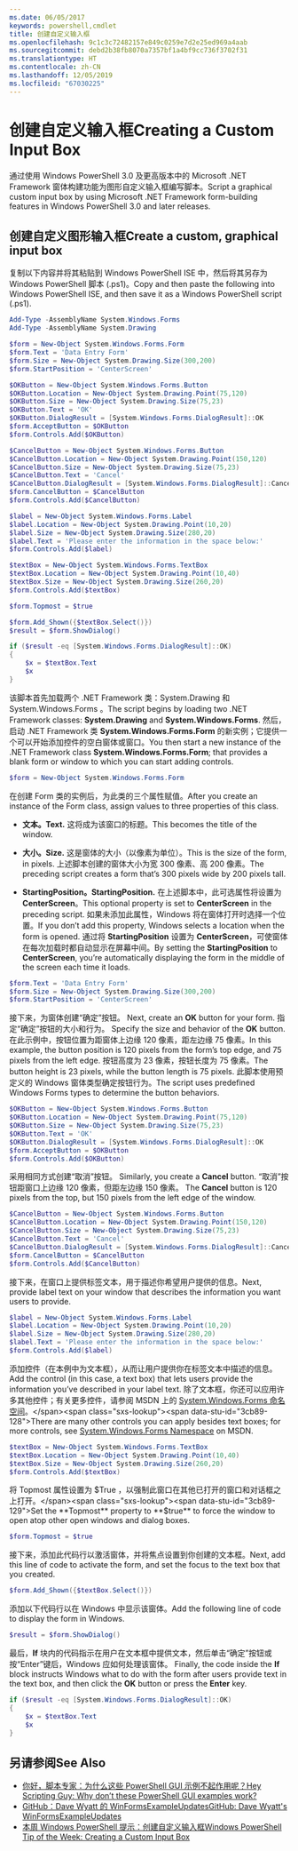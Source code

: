 ```yaml
---
ms.date: 06/05/2017
keywords: powershell,cmdlet
title: 创建自定义输入框
ms.openlocfilehash: 9c1c3c72482157e849c0259e7d2e25ed969a4aab
ms.sourcegitcommit: debd2b38fb8070a7357bf1a4bf9cc736f3702f31
ms.translationtype: HT
ms.contentlocale: zh-CN
ms.lasthandoff: 12/05/2019
ms.locfileid: "67030225"
---
```

# <a name="creating-a-custom-input-box"></a><span data-ttu-id="3cb89-103">创建自定义输入框</span><span class="sxs-lookup"><span data-stu-id="3cb89-103">Creating a Custom Input Box</span></span>

<span data-ttu-id="3cb89-104">通过使用 Windows PowerShell 3.0 及更高版本中的 Microsoft .NET Framework 窗体构建功能为图形自定义输入框编写脚本。</span><span class="sxs-lookup"><span data-stu-id="3cb89-104">Script a graphical custom input box by using Microsoft .NET Framework form-building features in Windows PowerShell 3.0 and later releases.</span></span>

## <a name="create-a-custom-graphical-input-box"></a><span data-ttu-id="3cb89-105">创建自定义图形输入框</span><span class="sxs-lookup"><span data-stu-id="3cb89-105">Create a custom, graphical input box</span></span>

<span data-ttu-id="3cb89-106">复制以下内容并将其粘贴到 Windows PowerShell ISE 中，然后将其另存为 Windows PowerShell 脚本 (.ps1)。</span><span class="sxs-lookup"><span data-stu-id="3cb89-106">Copy and then paste the following into Windows PowerShell ISE, and then save it as a Windows PowerShell script (.ps1).</span></span>

```powershell
Add-Type -AssemblyName System.Windows.Forms
Add-Type -AssemblyName System.Drawing

$form = New-Object System.Windows.Forms.Form
$form.Text = 'Data Entry Form'
$form.Size = New-Object System.Drawing.Size(300,200)
$form.StartPosition = 'CenterScreen'

$OKButton = New-Object System.Windows.Forms.Button
$OKButton.Location = New-Object System.Drawing.Point(75,120)
$OKButton.Size = New-Object System.Drawing.Size(75,23)
$OKButton.Text = 'OK'
$OKButton.DialogResult = [System.Windows.Forms.DialogResult]::OK
$form.AcceptButton = $OKButton
$form.Controls.Add($OKButton)

$CancelButton = New-Object System.Windows.Forms.Button
$CancelButton.Location = New-Object System.Drawing.Point(150,120)
$CancelButton.Size = New-Object System.Drawing.Size(75,23)
$CancelButton.Text = 'Cancel'
$CancelButton.DialogResult = [System.Windows.Forms.DialogResult]::Cancel
$form.CancelButton = $CancelButton
$form.Controls.Add($CancelButton)

$label = New-Object System.Windows.Forms.Label
$label.Location = New-Object System.Drawing.Point(10,20)
$label.Size = New-Object System.Drawing.Size(280,20)
$label.Text = 'Please enter the information in the space below:'
$form.Controls.Add($label)

$textBox = New-Object System.Windows.Forms.TextBox
$textBox.Location = New-Object System.Drawing.Point(10,40)
$textBox.Size = New-Object System.Drawing.Size(260,20)
$form.Controls.Add($textBox)

$form.Topmost = $true

$form.Add_Shown({$textBox.Select()})
$result = $form.ShowDialog()

if ($result -eq [System.Windows.Forms.DialogResult]::OK)
{
    $x = $textBox.Text
    $x
}
```

<span data-ttu-id="3cb89-107">该脚本首先加载两个 .NET Framework 类：System.Drawing 和 System.Windows.Forms   。</span><span class="sxs-lookup"><span data-stu-id="3cb89-107">The script begins by loading two .NET Framework classes: **System.Drawing** and **System.Windows.Forms**.</span></span> <span data-ttu-id="3cb89-108">然后，启动 .NET Framework 类 **System.Windows.Forms.Form** 的新实例；它提供一个可以开始添加控件的空白窗体或窗口。</span><span class="sxs-lookup"><span data-stu-id="3cb89-108">You then start a new instance of the .NET Framework class **System.Windows.Forms.Form**; that provides a blank form or window to which you can start adding controls.</span></span>

```powershell
$form = New-Object System.Windows.Forms.Form
```

<span data-ttu-id="3cb89-109">在创建 Form 类的实例后，为此类的三个属性赋值。</span><span class="sxs-lookup"><span data-stu-id="3cb89-109">After you create an instance of the Form class, assign values to three properties of this class.</span></span>

- <span data-ttu-id="3cb89-110">**文本。**</span><span class="sxs-lookup"><span data-stu-id="3cb89-110">**Text.**</span></span> <span data-ttu-id="3cb89-111">这将成为该窗口的标题。</span><span class="sxs-lookup"><span data-stu-id="3cb89-111">This becomes the title of the window.</span></span>

- <span data-ttu-id="3cb89-112">**大小。**</span><span class="sxs-lookup"><span data-stu-id="3cb89-112">**Size.**</span></span> <span data-ttu-id="3cb89-113">这是窗体的大小（以像素为单位）。</span><span class="sxs-lookup"><span data-stu-id="3cb89-113">This is the size of the form, in pixels.</span></span> <span data-ttu-id="3cb89-114">上述脚本创建的窗体大小为宽 300 像素、高 200 像素。</span><span class="sxs-lookup"><span data-stu-id="3cb89-114">The preceding script creates a form that’s 300 pixels wide by 200 pixels tall.</span></span>

- <span data-ttu-id="3cb89-115">**StartingPosition。**</span><span class="sxs-lookup"><span data-stu-id="3cb89-115">**StartingPosition.**</span></span> <span data-ttu-id="3cb89-116">在上述脚本中，此可选属性将设置为 **CenterScreen**。</span><span class="sxs-lookup"><span data-stu-id="3cb89-116">This optional property is set to **CenterScreen** in the preceding script.</span></span> <span data-ttu-id="3cb89-117">如果未添加此属性，Windows 将在窗体打开时选择一个位置。</span><span class="sxs-lookup"><span data-stu-id="3cb89-117">If you don’t add this property, Windows selects a location when the form is opened.</span></span> <span data-ttu-id="3cb89-118">通过将 **StartingPosition** 设置为 **CenterScreen**，可使窗体在每次加载时都自动显示在屏幕中间。</span><span class="sxs-lookup"><span data-stu-id="3cb89-118">By setting the **StartingPosition** to **CenterScreen**, you’re automatically displaying the form in the middle of the screen each time it loads.</span></span>

```powershell
$form.Text = 'Data Entry Form'
$form.Size = New-Object System.Drawing.Size(300,200)
$form.StartPosition = 'CenterScreen'
```

<span data-ttu-id="3cb89-119">接下来，为窗体创建“确定”按钮。 </span><span class="sxs-lookup"><span data-stu-id="3cb89-119">Next, create an **OK** button for your form.</span></span> <span data-ttu-id="3cb89-120">指定“确定”按钮的大小和行为。 </span><span class="sxs-lookup"><span data-stu-id="3cb89-120">Specify the size and behavior of the **OK** button.</span></span> <span data-ttu-id="3cb89-121">在此示例中，按钮位置为距窗体上边缘 120 像素，距左边缘 75 像素。</span><span class="sxs-lookup"><span data-stu-id="3cb89-121">In this example, the button position is 120 pixels from the form’s top edge, and 75 pixels from the left edge.</span></span> <span data-ttu-id="3cb89-122">按钮高度为 23 像素，按钮长度为 75 像素。</span><span class="sxs-lookup"><span data-stu-id="3cb89-122">The button height is 23 pixels, while the button length is 75 pixels.</span></span> <span data-ttu-id="3cb89-123">此脚本使用预定义的 Windows 窗体类型确定按钮行为。</span><span class="sxs-lookup"><span data-stu-id="3cb89-123">The script uses predefined Windows Forms types to determine the button behaviors.</span></span>

```powershell
$OKButton = New-Object System.Windows.Forms.Button
$OKButton.Location = New-Object System.Drawing.Point(75,120)
$OKButton.Size = New-Object System.Drawing.Size(75,23)
$OKButton.Text = 'OK'
$OKButton.DialogResult = [System.Windows.Forms.DialogResult]::OK
$form.AcceptButton = $OKButton
$form.Controls.Add($OKButton)
```

<span data-ttu-id="3cb89-124">采用相同方式创建“取消”按钮。 </span><span class="sxs-lookup"><span data-stu-id="3cb89-124">Similarly, you create a **Cancel** button.</span></span> <span data-ttu-id="3cb89-125">“取消”按钮距窗口上边缘 120 像素，但距左边缘 150 像素。 </span><span class="sxs-lookup"><span data-stu-id="3cb89-125">The **Cancel** button is 120 pixels from the top, but 150 pixels from the left edge of the window.</span></span>

```powershell
$CancelButton = New-Object System.Windows.Forms.Button
$CancelButton.Location = New-Object System.Drawing.Point(150,120)
$CancelButton.Size = New-Object System.Drawing.Size(75,23)
$CancelButton.Text = 'Cancel'
$CancelButton.DialogResult = [System.Windows.Forms.DialogResult]::Cancel
$form.CancelButton = $CancelButton
$form.Controls.Add($CancelButton)
```

<span data-ttu-id="3cb89-126">接下来，在窗口上提供标签文本，用于描述你希望用户提供的信息。</span><span class="sxs-lookup"><span data-stu-id="3cb89-126">Next, provide label text on your window that describes the information you want users to provide.</span></span>

```powershell
$label = New-Object System.Windows.Forms.Label
$label.Location = New-Object System.Drawing.Point(10,20)
$label.Size = New-Object System.Drawing.Size(280,20)
$label.Text = 'Please enter the information in the space below:'
$form.Controls.Add($label)
```

<span data-ttu-id="3cb89-127">添加控件（在本例中为文本框），从而让用户提供你在标签文本中描述的信息。</span><span class="sxs-lookup"><span data-stu-id="3cb89-127">Add the control (in this case, a text box) that lets users provide the information you’ve described in your label text.</span></span> <span data-ttu-id="3cb89-128">除了文本框，你还可以应用许多其他控件；有关更多控件，请参阅 MSDN 上的 [System.Windows.Forms 命名空间](https://msdn.microsoft.com/library/k50ex0x9(v=vs.110).aspx)。</span><span class="sxs-lookup"><span data-stu-id="3cb89-128">There are many other controls you can apply besides text boxes; for more controls, see [System.Windows.Forms Namespace](https://msdn.microsoft.com/library/k50ex0x9(v=vs.110).aspx) on MSDN.</span></span>

```powershell
$textBox = New-Object System.Windows.Forms.TextBox
$textBox.Location = New-Object System.Drawing.Point(10,40)
$textBox.Size = New-Object System.Drawing.Size(260,20)
$form.Controls.Add($textBox)
```

<span data-ttu-id="3cb89-129">将 Topmost  属性设置为 $True  ，以强制此窗口在其他已打开的窗口和对话框之上打开。</span><span class="sxs-lookup"><span data-stu-id="3cb89-129">Set the **Topmost** property to **$true** to force the window to open atop other open windows and dialog boxes.</span></span>

```powershell
$form.Topmost = $true
```

<span data-ttu-id="3cb89-130">接下来，添加此代码行以激活窗体，并将焦点设置到你创建的文本框。</span><span class="sxs-lookup"><span data-stu-id="3cb89-130">Next, add this line of code to activate the form, and set the focus to the text box that you created.</span></span>

```powershell
$form.Add_Shown({$textBox.Select()})
```

<span data-ttu-id="3cb89-131">添加以下代码行以在 Windows 中显示该窗体。</span><span class="sxs-lookup"><span data-stu-id="3cb89-131">Add the following line of code to display the form in Windows.</span></span>

```powershell
$result = $form.ShowDialog()
```

<span data-ttu-id="3cb89-132">最后，**If** 块内的代码指示在用户在文本框中提供文本，然后单击“确定”按钮或按“Enter”键后，Windows 应如何处理该窗体。  </span><span class="sxs-lookup"><span data-stu-id="3cb89-132">Finally, the code inside the **If** block instructs Windows what to do with the form after users provide text in the text box, and then click the **OK** button or press the **Enter** key.</span></span>

```powershell
if ($result -eq [System.Windows.Forms.DialogResult]::OK)
{
    $x = $textBox.Text
    $x
}
```

## <a name="see-also"></a><span data-ttu-id="3cb89-133">另请参阅</span><span class="sxs-lookup"><span data-stu-id="3cb89-133">See Also</span></span>

- [<span data-ttu-id="3cb89-134">你好，脚本专家：为什么这些 PowerShell GUI 示例不起作用呢？</span><span class="sxs-lookup"><span data-stu-id="3cb89-134">Hey Scripting Guy:  Why don’t these PowerShell GUI examples work?</span></span>](https://go.microsoft.com/fwlink/?LinkId=506644)
- [<span data-ttu-id="3cb89-135">GitHub：Dave Wyatt 的 WinFormsExampleUpdates</span><span class="sxs-lookup"><span data-stu-id="3cb89-135">GitHub: Dave Wyatt's WinFormsExampleUpdates</span></span>](https://github.com/dlwyatt/WinFormsExampleUpdates)
- [<span data-ttu-id="3cb89-136">本周 Windows PowerShell 提示：创建自定义输入框</span><span class="sxs-lookup"><span data-stu-id="3cb89-136">Windows PowerShell Tip of the Week:  Creating a Custom Input Box</span></span>](https://technet.microsoft.com/library/ff730941.aspx)
